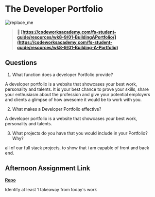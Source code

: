 # The Developer Portfolio

![replace_me](https://codeworks.blob.core.windows.net/public/assets/img/illustrations/placeholder.svg)

> **📖 [https://codeworksacademy.com/fs-student-guide/resources/wk8-9/01-BuildingAPortfolio/](https://codeworksacademy.com/fs-student-guide/resources/wk8-9/01-Building-A-Portfolio)**

## Questions

1. What function does a developer Portfolio provide?

A developer portfolio is a website that showcases your best work, personality and talents. It is your best chance to prove your skills, share your enthusiasm about the profession and give your potential employers and clients a glimpse of how awesome it would be to work with you.

2. What makes a Developer Portfolio effective?

A developer portfolio is a website that showcases your best work, personality and talents.

3. What projects do you have that you would include in your Portfolio? Why?

all of our full stack projects, to show that i am capable of front and back end.

## Afternoon Assignment Link

**[Repo](https://github.com/Casey1224/<ASSIGNMENT_REPO>)**

Identify at least 1 takeaway from today's work
